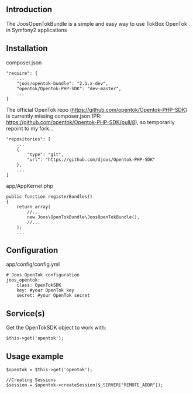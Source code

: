 ## Introduction

The JoosOpenTokBundle is a simple and easy way to use TokBox OpenTok in Symfony2 applications

## Installation

composer.json

```
"require": {
    ...
    "joos/opentok-bundle": "2.1.x-dev",
    "opentok/Opentok-PHP-SDK": "dev-master",
    ...
}
```

The official OpenTok repo (https://github.com/opentok/Opentok-PHP-SDK) is currently missing composer.json (PR: https://github.com/opentok/Opentok-PHP-SDK/pull/8), so temporarily repoint to my fork...

```
"repositories": [
    ...
    {
        "type": "git",
        "url": "https://github.com/djoos/Opentok-PHP-SDK"
    },
    ...
]
```

app/AppKernel.php

```
public function registerBundles()
{
    return array(
        //...
        new Joos\OpenTokBundle\JoosOpenTokBundle(),
        //...
    );
    ...
```

## Configuration

app/config/config.yml

```
# Joos OpenTok configuration
joos_opentok:
    class: OpenTokSDK
    key: #your OpenTok key
    secret: #your OpenTok secret
```

## Service(s)

Get the OpenTokSDK object to work with:

```
$this->get('opentok');
```

## Usage example

```
$opentok = $this->get('opentok');

//Creating Sessions
$session = $opentok->createSession($_SERVER["REMOTE_ADDR"]);
```
